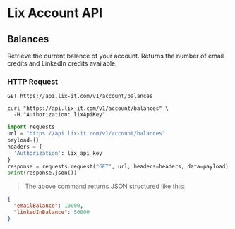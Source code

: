 # Lix Account API

## Balances

Retrieve the current balance of your account. Returns the number of email credits and LinkedIn credits available.

### HTTP Request

`GET https://api.lix-it.com/v1/account/balances`


```shell
curl "https://api.lix-it.com/v1/account/balances" \
  -H "Authorization: lixApiKey"
```

```python
import requests
url = "https://api.lix-it.com/v1/account/balances"
payload={}
headers = {
  'Authorization': lix_api_key
}
response = requests.request("GET", url, headers=headers, data=payload)
print(response.json())
```

> The above command returns JSON structured like this:

```json
{
  "emailBalance": 10000,
  "linkedInBalance": 50000
}
```